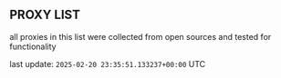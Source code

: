 ## PROXY LIST

all proxies in this list were collected from open sources and tested for functionality

last update: `2025-02-20 23:35:51.133237+00:00` UTC
